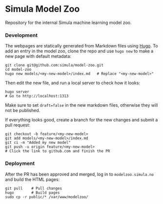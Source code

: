 # Simula Model Zoo

Repository for the internal Simula machine learning model zoo.

### Development

The webpages are statically generated from Markdown files using
[Hugo](https://gohugo.io/documentation/). To add an entry in the model zoo,
clone the repo and use `hugo new` to make a new page with default metadata:

```shell
git clone git@github.com:simula/model-zoo.git
cd model-zoo
hugo new models/<my-new-model>/index.md   # Replace "<my-new-model>"
```

Then edit the new file, and run a local server to check how it looks:

```shell
hugo server
# Go to http://localhost:1313
```
Make sure to set `draft=false` in the new markdown files, otherwise they will
not be published.

If everything looks good, create a branch for the new changes and submit a pull
request:
```shell
git checkout -b feature/<my-new-model>
git add models/<my-new-model>/index.md
git ci -m "Added my new model"
git push -u origin feature/<my-new-model>
# Click the link to github.com and finish the PR
``` 

### Deployment

After the PR has been approved and merged, log in to  `modelzoo.simula.no` and
build the HTML pages:

```shell
git pull    # Pull changes
hugo        # Build pages
sudo cp -r public/* /var/www/modelzoo/
```
